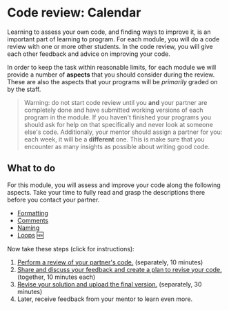 # Code review: Calendar

Learning to assess your own code, and finding ways to improve it, is an important part of learning to program. For each module, you will do a code review with one or more other students. In the code review, you will give each other feedback and advice on improving your code.

In order to keep the task within reasonable limits, for each module we will provide a number of **aspects** that you should consider during the review. These are also the aspects that your programs will be *primarily* graded on by the staff.

> Warning: do not start code review until you **and** your partner are completely done and have submitted working versions of each program in the module. If you haven't finished your programs you should ask for help on that specifically and never look at someone else's code.
> Additionaly, your mentor should assign a partner for you: each week, it will be a **different** one. This is make sure that you encounter as many insights as possible about writing good code.

## What to do

For this module, you will assess and improve your code along the following aspects. Take your time to fully read and grasp the descriptions there before you contact your partner.

- [Formatting](/quality/aspects/formatting)
- [Comments](/quality/aspects/comments)
- [Naming](/quality/aspects/naming)
- [Loops](/quality/aspects/loops) 🆕

Now take these steps (click for instructions):

1.  [Perform a review of your partner's code.](/modules/m3/review) (separately, 10 minutes)
2.  [Share and discuss your feedback and create a plan to revise your code.](/modules/m3/todo) (together, 10 minutes each)
3.  [Revise your solution and upload the final version.](/modules/m3/revised) (separately, 30 minutes)
4.  Later, receive feedback from your mentor to learn even more.

